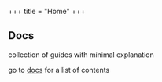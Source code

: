 +++
title = "Home"
+++

## Docs
collection of guides with minimal explanation

go to [docs](/categories/) for a list of contents
